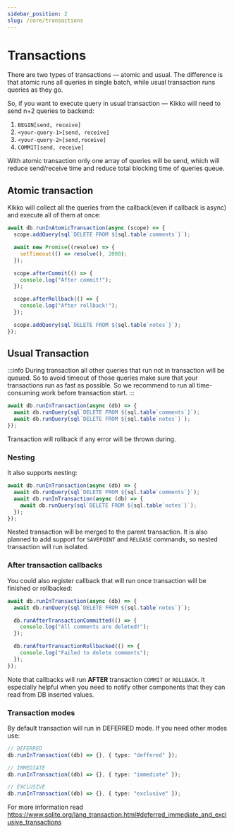 ```yaml
---
sidebar_position: 2
slug: /core/transactions
---
```


# Transactions

There are two types of transactions — atomic and usual. The difference is that atomic runs
all queries in single batch, while usual transaction runs queries as they go.

So, if you want to execute query in usual transaction — Kikko will need to send n+2 queries to backend:

1. `BEGIN[send, receive]`
2. `<your-query-1>[send, receive]`
3. `<your-query-2>[send,receive]`
4. `COMMIT[send, receive]`

With atomic transaction only one array of queries will be send,
which will reduce send/receive time and reduce total blocking time of queries queue.

## Atomic transaction

Kikko will collect all the queries from the callback(even if callback is async) and execute all of them at once:

```typescript
await db.runInAtomicTransaction(async (scope) => {
  scope.addQuery(sql`DELETE FROM ${sql.table`comments`}`);

  await new Promise((resolve) => {
    setTimeout(() => resolve(), 2000);
  });

  scope.afterCommit(() => {
    console.log("After commit!");
  });

  scope.afterRollback(() => {
    console.log("After rollback!");
  });

  scope.addQuery(sql`DELETE FROM ${sql.table`notes`}`);
});
```

## Usual Transaction

:::info
During transaction all other queries that run not in transaction will be queued. So to avoid
timeout of those queries make sure that your transactions run as fast as possible. So we recommend
to run all time-consuming work before transaction start.
:::

```typescript
await db.runInTransaction(async (db) => {
  await db.runQuery(sql`DELETE FROM ${sql.table`comments`}`);
  await db.runQuery(sql`DELETE FROM ${sql.table`notes`}`);
});
```

Transaction will rollback if any error will be thrown during.

### Nesting

It also supports nesting:

```typescript
await db.runInTransaction(async (db) => {
  await db.runQuery(sql`DELETE FROM ${sql.table`comments`}`);
  await db.runInTransaction(async (db) => {
    await db.runQuery(sql`DELETE FROM ${sql.table`notes`}`);
  });
});
```

Nested transaction will be merged to the parent transaction. It is also planned to add support
for `SAVEPOINT` and `RELEASE` commands, so nested transaction will run isolated.

### After transaction callbacks

You could also register callback that will run once transaction will be finished or rollbacked:

```typescript
await db.runInTransaction(async (db) => {
  await db.runQuery(sql`DELETE FROM ${sql.table`notes`}`);

  db.runAfterTransactionCommitted(() => {
    console.log("All comments are deleted!");
  });

  db.runAfterTransactionRollbacked(() => {
    console.log("Failed to delete comments");
  });
});
```

Note that callbacks will run **AFTER** transaction `COMMIT` or `ROLLBACK`. It especially helpful when you need
to notify other components that they can read from DB inserted values.

### Transaction modes

By default transaction will run in DEFERRED mode. If you need other modes use:

```typescript
// DEFERRED
db.runInTransaction((db) => {}, { type: "deffered" });

// IMMEDIATE
db.runInTransaction((db) => {}, { type: "immediate" });

// EXCLUSIVE
db.runInTransaction((db) => {}, { type: "exclusive" });
```

For more information read https://www.sqlite.org/lang_transaction.html#deferred_immediate_and_exclusive_transactions
